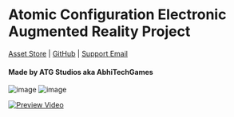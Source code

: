 # Atomic Configuration Electronic Augmented Reality Project

[Asset Store](https://assetstore.unity.com/packages/2d/gui/icons/magical-potions-and-effects-pack-196598) | [GitHub](https://github.com/abhitechgames) | [Support Email](mailto:atgstudiosinfo@gmail.com)

#### Made by ATG Studios aka AbhiTechGames

![image](https://user-images.githubusercontent.com/59042408/168734320-cf08b8a4-be2c-4474-96fc-ac2101436350.png)
![image](https://user-images.githubusercontent.com/59042408/168734368-63adb373-8648-494f-9af5-dc9c1a0b0a3d.png)

[![Preview Video](https://img.youtube.com/vi/Hc7_SspY0PU/0.jpg)](https://www.youtube.com/watch?v=Hc7_SspY0PU)
